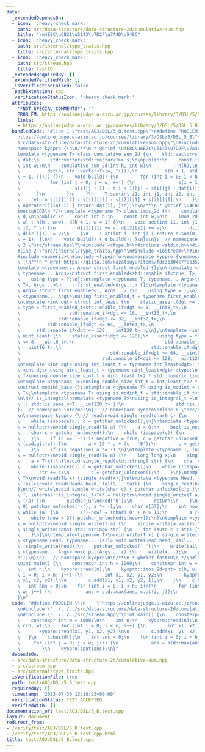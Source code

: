 ```yaml
---
data:
  _extendedDependsOn:
  - icon: ':heavy_check_mark:'
    path: src/data-structure/data-structure-2d/cumulative-sum.hpp
    title: "\u4E8C\u6B21\u5143\u7D2F\u7A4D\u548C"
  - icon: ':heavy_check_mark:'
    path: src/internal/type_traits.hpp
    title: src/internal/type_traits.hpp
  - icon: ':heavy_check_mark:'
    path: src/stream.hpp
    title: fastIO
  _extendedRequiredBy: []
  _extendedVerifiedWith: []
  _isVerificationFailed: false
  _pathExtension: cpp
  _verificationStatusIcon: ':heavy_check_mark:'
  attributes:
    '*NOT_SPECIAL_COMMENTS*': ''
    PROBLEM: https://onlinejudge.u-aizu.ac.jp/courses/library/3/DSL/5/DSL_5_B
    links:
    - https://onlinejudge.u-aizu.ac.jp/courses/library/3/DSL/5/DSL_5_B
  bundledCode: "#line 1 \"test/AOJ/DSL/5_B.test.cpp\"\n#define PROBLEM \\\n    \"\
    https://onlinejudge.u-aizu.ac.jp/courses/library/3/DSL/5/DSL_5_B\"\n#line 2 \"\
    src/data-structure/data-structure-2d/cumulative-sum.hpp\"\n#include <vector>\n\
    namespace kyopro {\n\n/**\n * @brief \u4E8C\u6B21\u5143\u7D2F\u7A4D\u548C\n */\n\
    template <typename T> class cumulative_sum_2d {\n    std::vector<std::vector<T>>\
    \ dat;\n    std::vector<std::vector<T>> s;\n\npublic:\n    const int h;\n    const\
    \ int w;\n\n    cumulative_sum_2d(int h, int w)\n        : h(h),\n          w(w),\n\
    \          dat(h, std::vector<T>(w, T())),\n          s(h + 1, std::vector<T>(w\
    \ + 1, T())) {}\n    void build() {\n        for (int i = 0; i < h; ++i) {\n \
    \           for (int j = 0; j < w; ++j) {\n                s[i + 1][j + 1] =\n\
    \                    s[i][j + 1] + s[i + 1][j] - s[i][j] + dat[i][j];\n      \
    \      }\n        }\n    }\n    T sum(int i1, int j1, int i2, int j2) {\n    \
    \    return s[i2][j2] - s[i1][j2] - s[i2][j1] + s[i1][j1];\n    }\n\n    std::vector<T>&\
    \ operator[](int i) { return dat[i]; }\n};\n\n/**\n * @brief \u4E8C\u6B21\u5143\
    imos\u6CD5\n */\ntemplate <typename T> class imos_2d {\n    cumulative_sum_2d<T>\
    \ d;\n\npublic:\n    const int h;\n    const int w;\n\n    imos_2d(int h, int\
    \ w) : h(h), w(w), d(h + 1, w + 1) {}\n    void add(int i1, int j1, int i2, int\
    \ j2, T v) {\n        d[i1][j1] += v, d[i2][j2] += v;\n        d[i1][j2] -= v,\
    \ d[i2][j1] -= v;\n    }\n    T at(int i, int j) { return d.sum(0, 0, i + 1, j\
    \ + 1); }\n\n    void build() { d.build(); }\n};\n};  // namespace kyopro\n#line\
    \ 2 \"src/stream.hpp\"\n#include <ctype.h>\n#include <stdio.h>\n#include <string>\n\
    #line 2 \"src/internal/type_traits.hpp\"\n#include <iostream>\n#include <limits>\n\
    #include <numeric>\n#include <typeinfo>\nnamespace kyopro {\nnamespace internal\
    \ {\n/*\n * @ref https://qiita.com/kazatsuyu/items/f8c3b304e7f8b35263d8\n */\n\
    template <typename... Args> struct first_enabled {};\n\ntemplate <typename T,\
    \ typename... Args>\nstruct first_enabled<std::enable_if<true, T>, Args...> {\n\
    \    using type = T;\n};\ntemplate <typename T, typename... Args>\nstruct first_enabled<std::enable_if<false,\
    \ T>, Args...>\n    : first_enabled<Args...> {};\ntemplate <typename T, typename...\
    \ Args> struct first_enabled<T, Args...> {\n    using type = T;\n};\n\ntemplate\
    \ <typename... Args>\nusing first_enabled_t = typename first_enabled<Args...>::type;\n\
    \ntemplate <int dgt> struct int_least {\n    static_assert(dgt <= 128);\n    using\
    \ type = first_enabled_t<std::enable_if<dgt <= 8, __int8_t>,\n               \
    \                  std::enable_if<dgt <= 16, __int16_t>,\n                   \
    \              std::enable_if<dgt <= 32, __int32_t>,\n                       \
    \          std::enable_if<dgt <= 64, __int64_t>,\n                           \
    \      std::enable_if<dgt <= 128, __int128_t> >;\n};\ntemplate <int dgt> struct\
    \ uint_least {\n    static_assert(dgt <= 128);\n    using type = first_enabled_t<std::enable_if<dgt\
    \ <= 8, __uint8_t>,\n                                 std::enable_if<dgt <= 16,\
    \ __uint16_t>,\n                                 std::enable_if<dgt <= 32, __uint32_t>,\n\
    \                                 std::enable_if<dgt <= 64, __uint64_t>,\n   \
    \                              std::enable_if<dgt <= 128, __uint128_t> >;\n};\n\
    \ntemplate <int dgt> using int_least_t = typename int_least<dgt>::type;\ntemplate\
    \ <int dgt> using uint_least_t = typename uint_least<dgt>::type;\n\ntemplate <typename\
    \ T>\nusing double_size_uint_t = uint_least_t<2 * std::numeric_limits<T>::digits>;\n\
    \ntemplate <typename T>\nusing double_size_int_t = int_least_t<2 * std::numeric_limits<T>::digits>;\n\
    \nstruct modint_base {};\ntemplate <typename T> using is_modint = std::is_base_of<modint_base,\
    \ T>;\ntemplate <typename T> using is_modint_t = std::enable_if_t<is_modint<T>::value>;\n\
    \n\n// is_integral\ntemplate <typename T>\nusing is_integral_t =\n    std::enable_if_t<std::is_integral_v<T>\
    \ || std::is_same_v<T, __int128_t> ||\n                   std::is_same_v<T, __uint128_t>>;\n\
    };  // namespace internal\n};  // namespace kyopro\n#line 6 \"src/stream.hpp\"\
    \n\nnamespace kyopro {\n// read\nvoid single_read(char& c) {\n    c = getchar_unlocked();\n\
    \    while (isspace(c)) c = getchar_unlocked();\n}\ntemplate <typename T, internal::is_integral_t<T>*\
    \ = nullptr>\nvoid single_read(T& a) {\n    a = 0;\n    bool is_negative = false;\n\
    \    char c = getchar_unlocked();\n    while (isspace(c)) {\n        c = getchar_unlocked();\n\
    \    }\n    if (c == '-') is_negative = true, c = getchar_unlocked();\n    while\
    \ (isdigit(c)) {\n        a = 10 * a + (c - '0');\n        c = getchar_unlocked();\n\
    \    }\n    if (is_negative) a *= -1;\n}\ntemplate <typename T, internal::is_modint_t<T>*\
    \ = nullptr>\nvoid single_read(T& a) {\n    long long x;\n    single_read(x);\n\
    \    a = T(x);\n}\nvoid single_read(std::string& str) {\n    char c = getchar_unlocked();\n\
    \    while (isspace(c)) c = getchar_unlocked();\n    while (!isspace(c)) {\n \
    \       str += c;\n        c = getchar_unlocked();\n    }\n}\ntemplate<typename\
    \ T>\nvoid read(T& x) {single_read(x);}\ntemplate <typename Head, typename...\
    \ Tail>\nvoid read(Head& head, Tail&... tail) {\n    single_read(head), read(tail...);\n\
    }\n\n// write\nvoid single_write(char c) { putchar_unlocked(c); }\ntemplate <typename\
    \ T, internal::is_integral_t<T>* = nullptr>\nvoid single_write(T a) {\n    if\
    \ (!a) {\n        putchar_unlocked('0');\n        return;\n    }\n    if (a <\
    \ 0) putchar_unlocked('-'), a *= -1;\n    char s[37];\n    int now = 37;\n   \
    \ while (a) {\n        s[--now] = (char)'0' + a % 10;\n        a /= 10;\n    }\n\
    \    while (now < 37) putchar_unlocked(s[now++]);\n}\ntemplate <typename T, internal::is_modint_t<T>*\
    \ = nullptr>\nvoid single_write(T a) {\n    single_write(a.val());\n}\n\nvoid\
    \ single_write(const std::string& str) {\n    for (auto c : str) {\n        putchar_unlocked(c);\n\
    \    }\n}\n\ntemplate<typename T>\nvoid write(T x) { single_write(x); }\ntemplate\
    \ <typename Head, typename... Tail> void write(Head head, Tail... tail) {\n  \
    \  single_write(head);\n    putchar_unlocked(' ');\n    write(tail...);\n}\ntemplate\
    \ <typename... Args> void put(Args... x) {\n    write(x...);\n    putchar_unlocked('\\\
    n');\n}\n};  // namespace kyopro\n\n/**\n * @brief fastIO\n */\n#line 5 \"test/AOJ/DSL/5_B.test.cpp\"\
    \nint main() {\n    constexpr int h = 1000;\n    constexpr int w = 1000;\n\n \
    \   int n;\n    kyopro::read(n);\n    kyopro::imos_2d<int> c(h, w);\n    for (int\
    \ i = 0; i < n; i++) {\n        int x1, x2, y1, y2;\n        kyopro::read(x1,\
    \ y1, x2, y2);\n\n        c.add(x1, y1, x2, y2, 1);\n    }\n    c.build();\n \
    \   int ans = 0;\n    for (int i = 0; i < h; i++)\n        for (int j = 0; j <\
    \ w; j++) {\n            ans = std::max(ans, c.at(i, j));\n        }\n    kyopro::put(ans);\n\
    }\n"
  code: "#define PROBLEM \\\n    \"https://onlinejudge.u-aizu.ac.jp/courses/library/3/DSL/5/DSL_5_B\"\
    \n#include \"../../../src/data-structure/data-structure-2d/cumulative-sum.hpp\"\
    \n#include \"../../../src/stream.hpp\"\nint main() {\n    constexpr int h = 1000;\n\
    \    constexpr int w = 1000;\n\n    int n;\n    kyopro::read(n);\n    kyopro::imos_2d<int>\
    \ c(h, w);\n    for (int i = 0; i < n; i++) {\n        int x1, x2, y1, y2;\n \
    \       kyopro::read(x1, y1, x2, y2);\n\n        c.add(x1, y1, x2, y2, 1);\n \
    \   }\n    c.build();\n    int ans = 0;\n    for (int i = 0; i < h; i++)\n   \
    \     for (int j = 0; j < w; j++) {\n            ans = std::max(ans, c.at(i, j));\n\
    \        }\n    kyopro::put(ans);\n}"
  dependsOn:
  - src/data-structure/data-structure-2d/cumulative-sum.hpp
  - src/stream.hpp
  - src/internal/type_traits.hpp
  isVerificationFile: true
  path: test/AOJ/DSL/5_B.test.cpp
  requiredBy: []
  timestamp: '2023-07-30 13:18:23+00:00'
  verificationStatus: TEST_ACCEPTED
  verifiedWith: []
documentation_of: test/AOJ/DSL/5_B.test.cpp
layout: document
redirect_from:
- /verify/test/AOJ/DSL/5_B.test.cpp
- /verify/test/AOJ/DSL/5_B.test.cpp.html
title: test/AOJ/DSL/5_B.test.cpp
---
```

